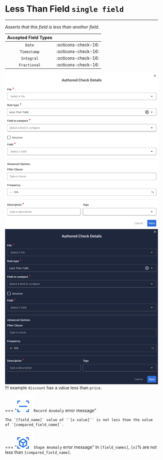 # Less Than Field <spam id='single-field'>`single field`</spam>

---

*Asserts that this field is less than another field.*

| Accepted Field Types   |                      |
| :--------------------: | :------------------: |
| `Date`                 | :octicons-check-16:   |
| `Timestamp`            | :octicons-check-16:   |
| `Integral`             | :octicons-check-16:   |
| `Fractional`           | :octicons-check-16:   |


![Screenshot](../assets/checks/rule-types/less-than-field-check-light.png#only-light)
![Screenshot](../assets/checks/rule-types/less-than-field-check-dark.png#only-dark)
!!! example
    `discount` has a value less than `price`.

=== "![Screenshot](../assets/checks/rule-types/icons/icon-record-anomaly-dark.svg)`Record Anomaly` error message"

    The `[field_name]` value of '`[x value]`' is not less than the value of `[compared_field_name]`.

=== "![Screenshot](../assets/checks/rule-types/icons/icon-shape-anomaly-dark.svg)`Shape Anomaly` error message"
    In `[field_names]`, `[x]`% are not less than `[compared_field_name]`.

